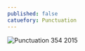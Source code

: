 ```yaml
---
published: false
catuefory: Punctuation
---
```

![Punctuation 354 2015]({{site.baseurl}}/_posts/punctuation.jpg)
